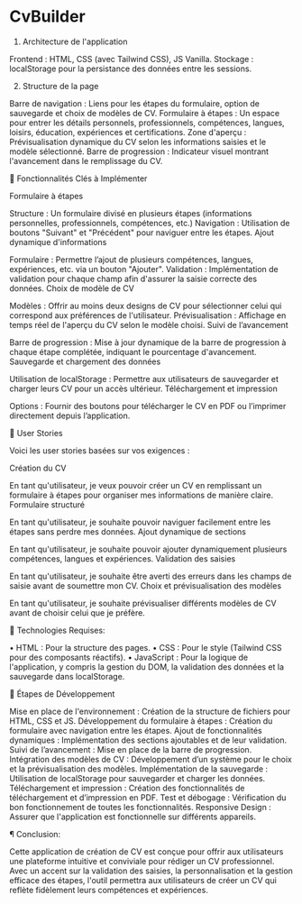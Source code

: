 # CvBuilder
1. Architecture de l'application

Frontend : HTML, CSS (avec Tailwind CSS), JS Vanilla.
Stockage : localStorage pour la persistance des données entre les sessions.

2. Structure de la page

Barre de navigation : Liens pour les étapes du formulaire, option de sauvegarde et choix de modèles de CV.
Formulaire à étapes : Un espace pour entrer les détails personnels, professionnels, compétences, langues, loisirs, éducation, expériences et certifications.
Zone d'aperçu : Prévisualisation dynamique du CV selon les informations saisies et le modèle sélectionné.
Barre de progression : Indicateur visuel montrant l'avancement dans le remplissage du CV.

 Fonctionnalités Clés à Implémenter

Formulaire à étapes

Structure : Un formulaire divisé en plusieurs étapes (informations personnelles, professionnels, compétences, etc.)
Navigation : Utilisation de boutons "Suivant" et "Précédent" pour naviguer entre les étapes.
Ajout dynamique d'informations

Formulaire : Permettre l’ajout de plusieurs compétences, langues, expériences, etc. via un bouton "Ajouter".
Validation : Implémentation de validation pour chaque champ afin d'assurer la saisie correcte des données.
Choix de modèle de CV

Modèles : Offrir au moins deux designs de CV pour sélectionner celui qui correspond aux préférences de l'utilisateur.
Prévisualisation : Affichage en temps réel de l'aperçu du CV selon le modèle choisi.
Suivi de l’avancement

Barre de progression : Mise à jour dynamique de la barre de progression à chaque étape complétée, indiquant le pourcentage d'avancement.
Sauvegarde et chargement des données

Utilisation de localStorage : Permettre aux utilisateurs de sauvegarder et charger leurs CV pour un accès ultérieur.
Téléchargement et impression

Options : Fournir des boutons pour télécharger le CV en PDF ou l’imprimer directement depuis l’application.

 User Stories

Voici les user stories basées sur vos exigences :


Création du CV

En tant qu'utilisateur, je veux pouvoir créer un CV en remplissant un formulaire à étapes pour organiser mes informations de manière claire.
Formulaire structuré

En tant qu'utilisateur, je souhaite pouvoir naviguer facilement entre les étapes sans perdre mes données.
Ajout dynamique de sections

En tant qu'utilisateur, je souhaite pouvoir ajouter dynamiquement plusieurs compétences, langues et expériences.
Validation des saisies

En tant qu'utilisateur, je souhaite être averti des erreurs dans les champs de saisie avant de soumettre mon CV.
Choix et prévisualisation des modèles

En tant qu'utilisateur, je souhaite prévisualiser différents modèles de CV avant de choisir celui que je préfère.

 Technologies Requises:

• HTML : Pour la structure des pages.
• CSS : Pour le style (Tailwind CSS pour des composants réactifs).
• JavaScript : Pour la logique de l'application, y compris la gestion du DOM, la validation des données et la sauvegarde dans localStorage.

 Étapes de Développement

Mise en place de l'environnement : Création de la structure de fichiers pour HTML, CSS et JS.
Développement du formulaire à étapes : Création du formulaire avec navigation entre les étapes.
Ajout de fonctionnalités dynamiques : Implémentation des sections ajoutables et de leur validation.
Suivi de l’avancement : Mise en place de la barre de progression.
Intégration des modèles de CV : Développement d’un système pour le choix et la prévisualisation des modèles.
Implémentation de la sauvegarde : Utilisation de localStorage pour sauvegarder et charger les données.
Téléchargement et impression : Création des fonctionnalités de téléchargement et d’impression en PDF.
Test et débogage : Vérification du bon fonctionnement de toutes les fonctionnalités.
Responsive Design : Assurer que l'application est fonctionnelle sur différents appareils.

¶ Conclusion:

Cette application de création de CV est conçue pour offrir aux utilisateurs une plateforme intuitive et conviviale pour rédiger un CV professionnel. Avec un accent sur la validation des saisies, la personnalisation et la gestion efficace des étapes, l'outil permettra aux utilisateurs de créer un CV qui reflète fidèlement leurs compétences et expériences.
